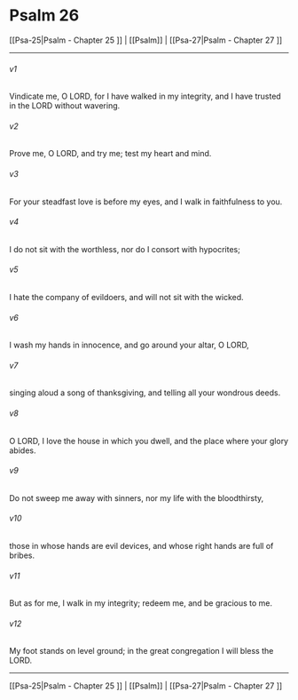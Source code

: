 # Psalm 26

[[Psa-25|Psalm - Chapter 25 ]] | [[Psalm]] | [[Psa-27|Psalm - Chapter 27 ]]
***

###### v1
Vindicate me, O LORD, for I have walked in my integrity, and I have trusted in the LORD without wavering.
###### v2
Prove me, O LORD, and try me; test my heart and mind.
###### v3
For your steadfast love is before my eyes, and I walk in faithfulness to you.
###### v4
I do not sit with the worthless, nor do I consort with hypocrites;
###### v5
I hate the company of evildoers, and will not sit with the wicked.
###### v6
I wash my hands in innocence, and go around your altar, O LORD,
###### v7
singing aloud a song of thanksgiving, and telling all your wondrous deeds.
###### v8
O LORD, I love the house in which you dwell, and the place where your glory abides.
###### v9
Do not sweep me away with sinners, nor my life with the bloodthirsty,
###### v10
those in whose hands are evil devices, and whose right hands are full of bribes.
###### v11
But as for me, I walk in my integrity; redeem me, and be gracious to me.
###### v12
My foot stands on level ground; in the great congregation I will bless the LORD.

***

[[Psa-25|Psalm - Chapter 25 ]] | [[Psalm]] | [[Psa-27|Psalm - Chapter 27 ]]
